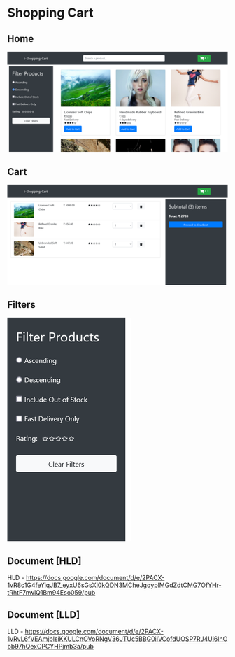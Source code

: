 # Shopping Cart

## Home
![home](./images/2.png?raw=true "Title")
## Cart
![Cart](./images/1.png?raw=true "Title")

## Filters
![Fileter](./images/Screenshot%202022-12-29%20at%2013-47-52%20React%20Shopping%20Cart.png)

## Document [HLD]
HLD -  https://docs.google.com/document/d/e/2PACX-1vR8c1G4feYiqJB7_eyxU6sGsXl0kQDN3MCheJgqyplMGdZdtCMG7OfYHr-tRhtF7nwlQ1Bm94Eso059/pub

## Document [LLD]
LLD - https://docs.google.com/document/d/e/2PACX-1vRvL6fVEAmjblsiKKULCnOVoRNgV36JTUc5BBG0ilVCofdUOSP7RJ4Ui6lnObb97hQexCPCYHPjmb3a/pub

